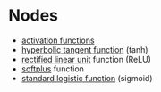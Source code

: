 # Nodes

- [activation functions](activation_functions.md)
- [hyperbolic tangent function](hyperbolic_tangent_function.md) (tanh)
- [rectified linear unit](rectified_linear_unit.md) function (ReLU)
- [softplus](softplus.md) function
- [standard logistic function](standard_logistic_function.md) (sigmoid)
